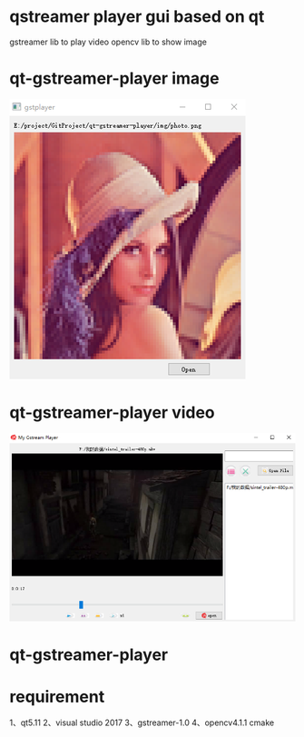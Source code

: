 # qstreamer player gui based on qt
gstreamer lib to play video
opencv lib to show image
# qt-gstreamer-player image
![image ui](https://github.com/FYPYTHON/qt-gstreamer-player/blob/master/img/demoi.png)

# qt-gstreamer-player video
![video ui](https://github.com/FYPYTHON/qt-gstreamer-player/blob/master/img/demov.png)

# qt-gstreamer-player

# requirement
1、qt5.11
2、visual studio 2017
3、gstreamer-1.0
4、opencv4.1.1 cmake

